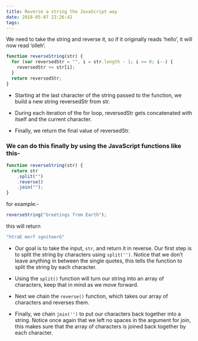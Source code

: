 ```yaml
---
title: Reverse a string the JavaScript way
date: 2018-05-07 22:26:42
tags:
---
```

We need to take the string and reverse it, so if it originally reads ‘hello’, it will now read ‘olleh’.
```js
function reverseString(str) {
  for (var reversedStr = "", i = str.length - 1; i >= 0; i--) {
    reversedStr += str[i];
  }
  return reversedStr;
}
```
* Starting at the last character of the string passed to the function, we build a new string reversedStr from str.

* During each iteration of the for loop, reversedStr gets concatenated with itself and the current character.

* Finally, we return the final value of reversedStr.

### We can do this finally by using the JavaScript functions like this-
```js
function reverseString(str) {
  return str
    .split("")
    .reverse()
    .join("");
}
```
for example:-
```js
reverseString("Greetings from Earth");
```
this will return
```js
"htraE morf sgniteerG"
```
* Our goal is to take the input, `str`, and return it in reverse. Our first step is to split the string by characters using `split('')`. Notice that we don’t leave anything in between the single quotes, this tells the function to split the string by each character.

* Using the `split()` function will turn our string into an array of characters, keep that in mind as we move forward.

* Next we chain the `reverse()` function, which takes our array of characters and reverses them.

* Finally, we chain `join('')` to put our characters back together into a string. Notice once again that we left no spaces in the argument for join, this makes sure that the array of characters is joined back together by each character.
